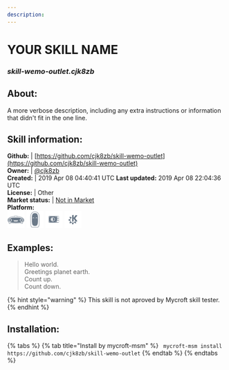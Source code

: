 ```yaml
---  
description:   
---  
```

# YOUR SKILL NAME  
### _skill-wemo-outlet.cjk8zb_  
## About:  
A more verbose description, including any extra instructions or
information that didn't fit in the one line.

## Skill information:  
**Github:** | [https://github.com/cjk8zb/skill-wemo-outlet](https://github.com/cjk8zb/skill-wemo-outlet)  
**Owner:** | [@cjk8zb](https://github.com/cjk8zb)  
**Created:** | 2019 Apr 08 04:40:41 UTC  **Last updated:** 2019 Apr 08 22:04:36 UTC  
**License:** | Other  
**Market status:** | [Not in Market](https://market.mycroft.ai/skill/)  
**Platform:**  
 ![](../.gitbook/assets/mark-1-icon.png)  ![](../.gitbook/assets/mark-2-icon.png)  ![](../.gitbook/assets/picroft-icon.png)  ![](../.gitbook/assets/kde.png)   
## Examples:  
> Hello world.  
> Greetings planet earth.  
> Count up.  
> Count down.  
  
{% hint style="warning" %}
This skill is not aproved by Mycroft skill tester.
{% endhint %}
    
## Installation:  
{% tabs %}
{% tab title="Install by mycroft-msm" %}
``` mycroft-msm install https://github.com/cjk8zb/skill-wemo-outlet```
{% endtab %}
  {% endtabs %}
  